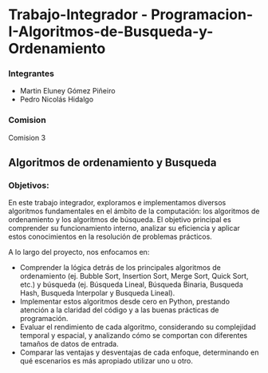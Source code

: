 # Trabajo-Integrador - Programacion-I-Algoritmos-de-Busqueda-y-Ordenamiento
### Integrantes
- Martin Eluney Gómez Piñeiro
- Pedro Nicolás Hidalgo

### Comision
Comision 3

## Algoritmos de ordenamiento y Busqueda

### Objetivos:
En este trabajo integrador, exploramos e implementamos diversos algoritmos fundamentales en el ámbito de la computación: los algoritmos de ordenamiento y los algoritmos de búsqueda. El objetivo principal es comprender su funcionamiento interno, analizar su eficiencia y aplicar estos conocimientos en la resolución de problemas prácticos.

A lo largo del proyecto, nos enfocamos en:

- Comprender la lógica detrás de los principales algoritmos de ordenamiento (ej. Bubble Sort, Insertion Sort, Merge Sort, Quick Sort, etc.) y búsqueda (ej. Búsqueda Lineal, Búsqueda Binaria, Busqueda Hash, Busqueda Interpolar y Busqueda Lineal).
- Implementar estos algoritmos desde cero en Python, prestando atención a la claridad del código y a las buenas prácticas de programación.
- Evaluar el rendimiento de cada algoritmo, considerando su complejidad temporal y espacial, y analizando cómo se comportan con diferentes tamaños de datos de entrada.
- Comparar las ventajas y desventajas de cada enfoque, determinando en qué escenarios es más apropiado utilizar uno u otro.

